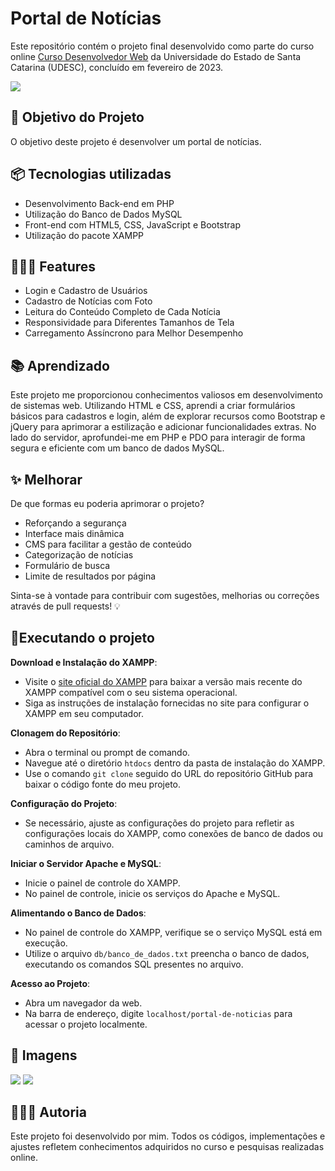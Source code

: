 # Portal de Notícias

Este repositório contém o projeto final desenvolvido como parte do curso online [Curso Desenvolvedor Web](https://www.udesc.br/cesfi/cursoweb) da Universidade do Estado de Santa Catarina (UDESC), concluído em fevereiro de 2023.

![](https://www.udesc.br/arquivos/cesfi/imagens/Curso_Desenvolvimento_WEB_full_stack_1_16560837744857_3307.png)

## 🎋 Objetivo do Projeto
O objetivo deste projeto é desenvolver um portal de notícias.

## 📦 Tecnologias utilizadas

- Desenvolvimento Back-end em PHP
- Utilização do Banco de Dados MySQL
- Front-end com HTML5, CSS, JavaScript e Bootstrap
- Utilização do pacote XAMPP

## 👩🏽‍🍳 Features

- Login e Cadastro de Usuários
- Cadastro de Notícias com Foto
- Leitura do Conteúdo Completo de Cada Notícia
- Responsividade para Diferentes Tamanhos de Tela
- Carregamento Assíncrono para Melhor Desempenho

## 📚 Aprendizado

Este projeto me proporcionou conhecimentos valiosos em desenvolvimento de sistemas web. Utilizando HTML e CSS, aprendi a criar formulários básicos para cadastros e login, além de explorar recursos como Bootstrap e jQuery para aprimorar a estilização e adicionar funcionalidades extras. No lado do servidor, aprofundei-me em PHP e PDO para interagir de forma segura e eficiente com um banco de dados MySQL.

## ✨ Melhorar

De que formas eu poderia aprimorar o projeto?
- Reforçando a segurança
- Interface mais dinâmica
- CMS para facilitar a gestão de conteúdo
- Categorização de notícias
- Formulário de busca
- Limite de resultados por página

Sinta-se à vontade para contribuir com sugestões, melhorias ou correções  através de pull requests! 💡

## 🚦Executando o projeto

**Download e Instalação do XAMPP**:

- Visite o [site oficial do XAMPP](https://www.apachefriends.org/index.html) para baixar a versão mais recente do XAMPP compatível com o seu sistema operacional.
- Siga as instruções de instalação fornecidas no site para configurar o XAMPP em seu computador.

 **Clonagem do Repositório**:
   - Abra o terminal ou prompt de comando.
   - Navegue até o diretório `htdocs` dentro da pasta de instalação do XAMPP.
   - Use o comando `git clone` seguido do URL do repositório GitHub para baixar o código fonte do meu projeto.

**Configuração do Projeto**:
- Se necessário, ajuste as configurações do projeto para refletir as configurações locais do XAMPP, como conexões de banco de dados ou caminhos de arquivo.

**Iniciar o Servidor Apache e MySQL**:
- Inicie o painel de controle do XAMPP.
- No painel de controle, inicie os serviços do Apache e MySQL.

**Alimentando o Banco de Dados**:
- No painel de controle do XAMPP, verifique se o serviço MySQL está em execução.
- Utilize o arquivo `db/banco_de_dados.txt` preencha o banco de dados, executando os comandos SQL presentes no arquivo.

**Acesso ao Projeto**:
- Abra um navegador da web.
- Na barra de endereço, digite `localhost/portal-de-noticias` para acessar o projeto localmente.

## 📸 Imagens

![](https://i.ibb.co/rw3g3fx/Captura-de-tela-2024-03-19-160645.png)
![](https://i.ibb.co/zxNXgqQ/Captura-de-tela-2024-03-19-160323.png)

## 👩🏻‍💻 Autoria
Este projeto foi desenvolvido por mim. Todos os códigos, implementações e ajustes refletem conhecimentos adquiridos no curso e pesquisas realizadas online.

